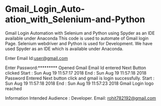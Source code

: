 # Gmail_Login_Auto-ation_with_Selenium-and-Python
Gmail Login Automation with Selenium and Python using Spyder as an IDE available under Anaconda
This code is used to automate of Gmail login Page.
Selenium webdriver and Python is used for Development.
We have used Spyder as an IDE which is available under Anaconda. 

Enter Email Id:user@gmail.com

Enter Password:*********
Opened Gmail
Email Id entered
Next Button clicked
Start : Sun Aug 19 11:57:17 2018
End : Sun Aug 19 11:57:18 2018
Password Entered
Next button click and gmail is login successfully.
Start : Sun Aug 19 11:57:18 2018
End : Sun Aug 19 11:57:23 2018
Gmail Login
logo reached

Information
Intended Audience : Developer.
Email: rohit782192@gmail.com
